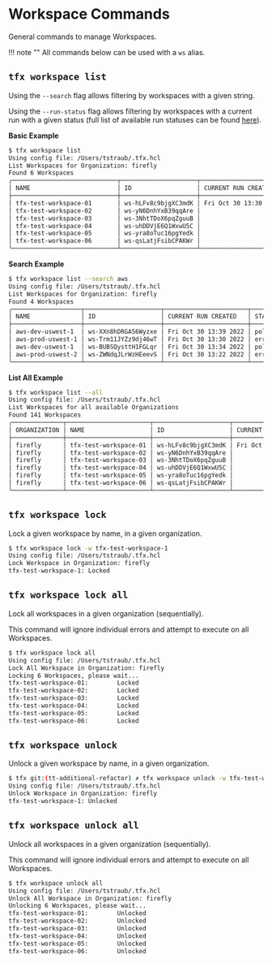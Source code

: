 # Workspace Commands

General commands to manage Workspaces.

!!! note ""
    All commands below can be used with a `ws` alias.

## `tfx workspace list`

Using the `--search` flag allows filtering by workspaces with a given string.

Using the `--run-status` flag allows filtering by workspaces with a current run with a given status (full list of available run statuses can be found [here](https://www.terraform.io/docs/cloud/api/run.html#run-states)).

**Basic Example**

```sh
$ tfx workspace list
Using config file: /Users/tstraub/.tfx.hcl
List Workspaces for Organization: firefly
Found 6 Workspaces
╭─────────────────────────────┬─────────────────────┬───────────────────────┬──────────────────────┬───────────────┬────────╮
│ NAME                        │ ID                  │ CURRENT RUN CREATED   │ STATUS               │ REPOSITORY    │ LOCKED │
├─────────────────────────────┼─────────────────────┼───────────────────────┼──────────────────────┼───────────────┼────────┤
│ tfx-test-workspace-01       │ ws-hLFv8c9bjgXC3mdK │ Fri Oct 30 13:30 2020 │ planned_and_finished │ tstraub/demo1 │ false  │
│ tfx-test-workspace-02       │ ws-yN6DnhYxB39qqAre │                       │                      │               │ false  │
│ tfx-test-workspace-03       │ ws-3NhtTDoX6pqZguuB │                       │                      │               │ false  │
│ tfx-test-workspace-04       │ ws-uhDDVjE6Q1WxwU5C │                       │                      │               │ false  │
│ tfx-test-workspace-05       │ ws-yra8oTuc16pgYedk │                       │                      │               │ false  │
│ tfx-test-workspace-06       │ ws-qsLatjFsibCPAKWr │                       │                      │               │ false  │
╰─────────────────────────────┴─────────────────────┴───────────────────────┴──────────────────────┴───────────────┴────────╯
```

**Search Example**

```sh
$ tfx workspace list --search aws 
Using config file: /Users/tstraub/.tfx.hcl
List Workspaces for Organization: firefly
Found 4 Workspaces
╭───────────────────┬─────────────────────┬───────────────────────┬────────────────┬───────────────┬────────╮
│ NAME              │ ID                  │ CURRENT RUN CREATED   │ STATUS         │ REPOSITORY    │ LOCKED │
├───────────────────┼─────────────────────┼───────────────────────┼────────────────┼───────────────┼────────┤
│ aws-dev-uswest-1  │ ws-XXn8hDRGA56Wyzxe │ Fri Oct 30 13:39 2022 │ policy_checked │ tstraub/demo1 │ true   │
│ aws-prod-uswest-1 │ ws-Trm11JYZz9dj46wT │ Fri Oct 30 13:30 2022 │ errored        │ tstraub/demo2 │ true   │
│ aws-dev-uswest-1  │ ws-BUBSQysttH1FGLqr │ Fri Oct 30 13:34 2022 │ policy_checked │ tstraub/demo1 │ true   │
│ aws-prod-uswest-2 │ ws-ZWNdqJLrWzHEeevS │ Fri Oct 30 13:22 2022 │ errored        │ tstraub/demo2 │ true   │
╰───────────────────┴─────────────────────┴───────────────────────┴────────────────┴───────────────┴────────╯
```

**List All Example**

```sh
$ tfx workspace list --all    
Using config file: /Users/tstraub/.tfx.hcl
List Workspaces for all available Organizations 
Found 141 Workspaces
╭──────────────┬───────────────────────┬─────────────────────┬───────────────────────┬──────────────────────┬───────────────┬────────╮
│ ORGANIZATION │ NAME                  │ ID                  │ CURRENT RUN CREATED   │ STATUS               │ REPOSITORY    │ LOCKED │
├──────────────┼───────────────────────┼─────────────────────┼───────────────────────┼──────────────────────┼───────────────┼────────┤
│ firefly      │ tfx-test-workspace-01 │ ws-hLFv8c9bjgXC3mdK │ Fri Oct 30 13:30 2020 │ planned_and_finished │ tstraub/demo1 │ false  │
│ firefly      │ tfx-test-workspace-02 │ ws-yN6DnhYxB39qqAre │                       │                      │               │ false  │
│ firefly      │ tfx-test-workspace-03 │ ws-3NhtTDoX6pqZguuB │                       │                      │               │ false  │
│ firefly      │ tfx-test-workspace-04 │ ws-uhDDVjE6Q1WxwU5C │                       │                      │               │ false  │
│ firefly      │ tfx-test-workspace-05 │ ws-yra8oTuc16pgYedk │                       │                      │               │ false  │
│ firefly      │ tfx-test-workspace-06 │ ws-qsLatjFsibCPAKWr │                       │                      │               │ false  │
╰──────────────┴───────────────────────┴─────────────────────┴───────────────────────┴──────────────────────┴───────────────┴────────╯
```

## `tfx workspace lock`

Lock a given workspace by name, in a given organization.

```sh
$ tfx workspace lock -w tfx-test-workspace-1 
Using config file: /Users/tstraub/.tfx.hcl
Lock Workspace in Organization: firefly
tfx-test-workspace-1: Locked
```

## `tfx workspace lock all`

Lock all workspaces in a given organization (sequentially).

This command will ignore individual errors and attempt to execute on all Workspaces.

```sh
$ tfx workspace lock all  
Using config file: /Users/tstraub/.tfx.hcl
Lock All Workspace in Organization: firefly
Locking 6 Workspaces, please wait...
tfx-test-workspace-01:        Locked
tfx-test-workspace-02:        Locked
tfx-test-workspace-03:        Locked
tfx-test-workspace-04:        Locked
tfx-test-workspace-05:        Locked
tfx-test-workspace-06:        Locked
```

## `tfx workspace unlock`

Unlock a given workspace by name, in a given organization.

```sh
$ tfx git:(tt-additional-refactor) ✗ tfx workspace unlock -w tfx-test-workspace-1
Using config file: /Users/tstraub/.tfx.hcl
Unlock Workspace in Organization: firefly
tfx-test-workspace-1: Unlocked
```

## `tfx workspace unlock all`

Unlock all workspaces in a given organization (sequentially).

This command will ignore individual errors and attempt to execute on all Workspaces.

```sh
$ tfx workspace unlock all  
Using config file: /Users/tstraub/.tfx.hcl
Unlock All Workspace in Organization: firefly
Unlocking 6 Workspaces, please wait...
tfx-test-workspace-01:        Unlocked
tfx-test-workspace-02:        Unlocked
tfx-test-workspace-03:        Unlocked
tfx-test-workspace-04:        Unlocked
tfx-test-workspace-05:        Unlocked
tfx-test-workspace-06:        Unlocked
```
